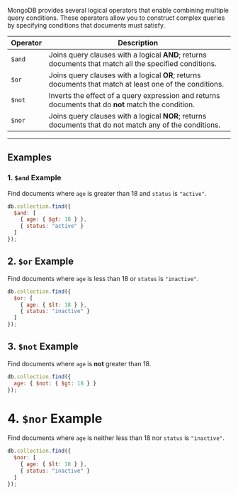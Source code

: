 MongoDB provides several logical operators that enable combining multiple query conditions. These operators allow you to construct complex queries by specifying conditions that documents must satisfy.

| **Operator** | **Description**                                                                                         |
| ------------ | ------------------------------------------------------------------------------------------------------- |
| `$and`       | Joins query clauses with a logical **AND**; returns documents that match all the specified conditions.  |
| `$or`        | Joins query clauses with a logical **OR**; returns documents that match at least one of the conditions. |
| `$not`       | Inverts the effect of a query expression and returns documents that do **not** match the condition.     |
| `$nor`       | Joins query clauses with a logical **NOR**; returns documents that do not match any of the conditions.  |
- - -
## Examples

### 1. `$and` Example
Find documents where `age` is greater than 18 and `status` is `"active"`.
```javascript
db.collection.find({
  $and: [
    { age: { $gt: 18 } },
    { status: "active" }
  ]
});
```

## 2. `$or` Example
Find documents where `age` is less than 18 or `status` is `"inactive"`.
```javascript
db.collection.find({
  $or: [
    { age: { $lt: 18 } },
    { status: "inactive" }
  ]
});
```

## 3. `$not` Example
Find documents where `age` is **not** greater than 18.
```javascript
db.collection.find({
  age: { $not: { $gt: 18 } }
});
```

# 4. `$nor` Example
Find documents where `age` is neither less than 18 nor `status` is `"inactive"`.
```javascript
db.collection.find({
  $nor: [
    { age: { $lt: 18 } },
    { status: "inactive" }
  ]
});
```